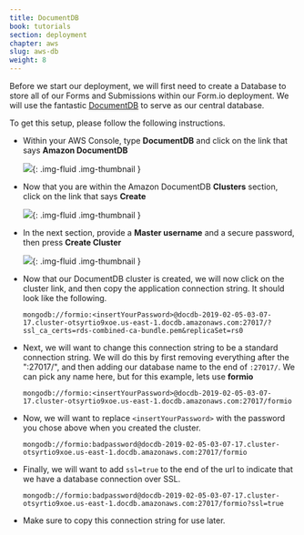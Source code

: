 ```yaml
---
title: DocumentDB
book: tutorials
section: deployment
chapter: aws
slug: aws-db
weight: 8
---
```

Before we start our deployment, we will first need to create a Database to store all of our Forms and Submissions within our Form.io deployment. We will use the fantastic [DocumentDB](https://aws.amazon.com/documentdb/) to serve as our central database.

To get this setup, please follow the following instructions.

 - Within your AWS Console, type **DocumentDB** and click on the link that says **Amazon DocumentDB**

    ![](/assets/img/integrations/aws/eb/dbsearch.png){: .img-fluid .img-thumbnail }

 - Now that you are within the Amazon DocumentDB **Clusters** section, click on the link that says **Create**

    ![](/assets/img/integrations/aws/eb/newcluster.png){: .img-fluid .img-thumbnail }

 - In the next section, provide a **Master username** and a secure password, then press **Create Cluster**

    ![](/assets/img/integrations/aws/eb/createcluster.png){: .img-fluid .img-thumbnail }

 - Now that our DocumentDB cluster is created, we will now click on the cluster link, and then copy the application connection string. It should look like the following.

    ```
    mongodb://formio:<insertYourPassword>@docdb-2019-02-05-03-07-17.cluster-otsyrtio9xoe.us-east-1.docdb.amazonaws.com:27017/?ssl_ca_certs=rds-combined-ca-bundle.pem&replicaSet=rs0
    ```

 - Next, we will want to change this connection string to be a standard connection string. We will do this by first removing everything after the ":27017/", and then adding our database name to the end of ```:27017/```. We can pick any name here, but for this example, lets use **formio**

    ```
    mongodb://formio:<insertYourPassword>@docdb-2019-02-05-03-07-17.cluster-otsyrtio9xoe.us-east-1.docdb.amazonaws.com:27017/formio
    ```

 - Now, we will want to replace ```<insertYourPassword>``` with the password you chose above when you created the cluster.

    ```
    mongodb://formio:badpassword@docdb-2019-02-05-03-07-17.cluster-otsyrtio9xoe.us-east-1.docdb.amazonaws.com:27017/formio
    ```

 - Finally, we will want to add ```ssl=true``` to the end of the url to indicate that we have a database connection over SSL.

    ```
    mongodb://formio:badpassword@docdb-2019-02-05-03-07-17.cluster-otsyrtio9xoe.us-east-1.docdb.amazonaws.com:27017/formio?ssl=true
    ```

 - Make sure to copy this connection string for use later.
